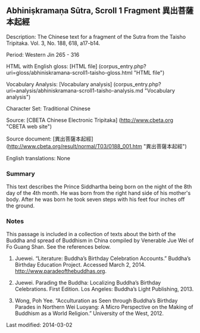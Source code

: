 ## Abhiniṣkramaṇa Sūtra, Scroll 1 Fragment 異出菩薩本起經

Description: The Chinese text for a fragment of the Sutra from the Taisho Tripitaka. Vol. 3, No. 188, 618, a17-b14.

Period: Western Jin 265 - 316

HTML with English gloss: [HTML file] (corpus_entry.php?uri=gloss/abhiniskramana-scroll1-taisho-gloss.html "HTML file")

Vocabulary Analysis: [Vocabulary analysis] (corpus_entry.php?uri=analysis/abhiniskramana-scroll1-taisho-analysis.md "Vocabulary analysis")

Character Set: Traditional Chinese

Source: [CBETA Chinese Electronic Tripitaka] (http://www.cbeta.org "CBETA web site")

Source document: [異出菩薩本起經] (http://www.cbeta.org/result/normal/T03/0188_001.htm "異出菩薩本起經")

English translations: None

### Summary
This text describes the Prince Siddhartha being born on the night of the 8th day of the 4th month. He was born from the right hand side of his mother's body. After he was born he took seven steps with his feet four inches off the ground.

### Notes
This passage is included in a collection of texts about the birth of the Buddha and spread of Buddhism in China compiled by Venerable Jue Wei of Fo Guang Shan. See the references below.

1. Juewei. “Literature: Buddha’s Birthday Celebration Accounts.” Buddha’s Birthday Education Project. Accessed March 2, 2014. <a href="http://www.paradeofthebuddhas.org">http://www.paradeofthebuddhas.org</a>.

2. Juewei. Parading the Buddha: Localizing Buddha’s Birthday Celebrations. First Edition. Los Angeles: Buddha’s Light Publishing, 2013.

3. Wong, Poh Yee. “Acculturation as Seen through Buddha’s Birthday Parades in Northern Wei Luoyang: A Micro Perspective on the Making of Buddhism as a World Religion.” University of the West, 2012.


Last modified: 2014-03-02

